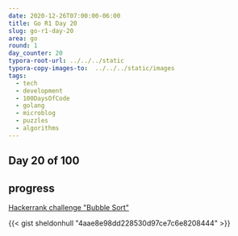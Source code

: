 ```yaml
---
date: 2020-12-26T07:00:00-06:00
title: Go R1 Day 20
slug: go-r1-day-20
area: go
round: 1
day_counter: 20
typora-root-url: ../../../static
typora-copy-images-to:  ../../../static/images
tags:
  - tech
  - development
  - 100DaysOfCode
  - golang
  - microblog
  - puzzles
  - algorithms
---
```


## Day 20 of 100

## progress

[Hackerrank challenge "Bubble Sort"](https://www.hackerrank.com/challenges/ctci-bubble-sort/problem)

{{< gist sheldonhull  "4aae8e98dd228530d97ce7c6e8208444" >}}
